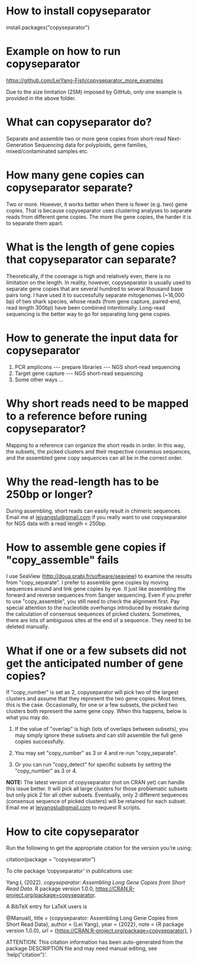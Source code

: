 # How to install copyseparator
install.packages("copyseparator")
  
# Example on how to run copyseparator
https://github.com/LeiYang-Fish/copyseparator_more_examples

Due to the size limitation (25M) imposed by GitHub, only one example is provided in the above folder.

# What can copyseparator do?
Separate and assemble two or more gene copies from short-read Next-Generation Sequencing data for polyploids, gene families, mixed/contaminated samples etc.

# How many gene copies can copyseparator separate?
Two or more. However, it works better when there is fewer (e.g. two) gene copies. That is because copyseparator uses clustering analyses to separate reads from different gene copies. The more the gene copies, the harder it is to separate them apart.

# What is the length of gene copies that copyseparator can separate?
Theoretically, if the coverage is high and relatively even, there is no limitation on the length. In reality, however, copyseparator is usually used to separate gene copies that are several hundred to several thousand base pairs long. I have used it to successfully separate mitogenomes (~16,000 bp) of two shark species, whose reads (from gene capture, paired-end, read length 300bp) have been combined intentionally. Long-read sequencing is the better way to go for separating long gene copies.

# How to generate the input data for copyseparator
1. PCR amplicons --- prepare libraries --- NGS short-read sequencing
2. Target gene capture --- NGS short-read sequencing
3. Some other ways ...

# Why short reads need to be mapped to a reference before runing copyseparator?
Mapping to a reference can organize the short reads in order. In this way, the subsets, the picked clusters and their respective consensus sequences, and the assembled gene copy sequences can all be in the correct order.

# Why the read-length has to be 250bp or longer?
During assembling, short reads can easily result in chimeric sequences. Email me at leiyangslu@gmail.com if you really want to use copyseparator for NGS data with a read length < 250bp.

# How to assemble gene copies if "copy_assemble" fails
I use SeaView (http://doua.prabi.fr/software/seaview) to examine the results from "copy_separate". I prefer to assemble gene copies by moving sequences around and link gene copies by eye. It just like assembling the forward and reverse sequences from Sanger sequencing. Even if you prefer to use "copy_assemble", you still need to check the alignment first. Pay special attention to the nucleotide overhangs introduced by mistake during the calculation of consensus sequences of picked clusters. Sometimes, there are lots of ambiguous sites at the end of a sequence. They need to be deleted manually.

# What if one or a few subsets did not get the anticipated number of gene copies?
If "copy_number" is set as 2, copyseparator will pick two of the largest clusters and assume that they represent the two gene copies. Most times, this is the case. Occasionally, for one or a few subsets, the picked two clusters both represent the same gene copy. When this happens, below is what you may do.

1. If the value of "overlap" is high (lots of overlaps between subsets), you may simply ignore these subsets and can still assemble the full gene copies successfully.

2. You may set "copy_number" as 3 or 4 and re-run "copy_separate".

3. Or you can run "copy_detect" for specific subsets by setting the "copy_number" as 3 or 4.

**NOTE:** The latest version of copyseparator (not on CRAN yet) can handle this issue better. It will pick all large clusters for those problematic subsets but only pick 2 for all other subsets. Eventually, only 2 different sequences (consensus sequence of picked clusters) will be retained for each subset. Email me at leiyangslu@gmail.com to request R scripts.

# How to cite copyseparator
Run the following to get the appropriate citation for the version you’re using:

  citation(package = "copyseparator")

To cite package ‘copyseparator’ in publications use:

  Yang L (2022). _copyseparator: Assembling Long Gene Copies from Short Read Data_. R package version 1.0.0,
  <https://CRAN.R-project.org/package=copyseparator>.

A BibTeX entry for LaTeX users is

  @Manual{,
    title = {copyseparator: Assembling Long Gene Copies from Short Read Data},
    author = {Lei Yang},
    year = {2022},
    note = {R package version 1.0.0},
    url = {https://CRAN.R-project.org/package=copyseparator},
  }

ATTENTION: This citation information has been auto-generated from the package DESCRIPTION file and may need manual editing, see
‘help("citation")’.
